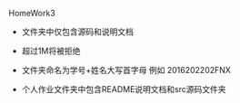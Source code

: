 HomeWork3
* 文件夹中仅包含源码和说明文档

* 超过1M将被拒绝

* 文件夹命名为学号+姓名大写首字母 例如 2016202202FNX

* 个人作业文件夹中包含README说明文档和src源码文件夹

